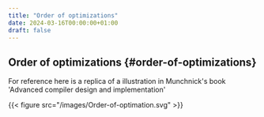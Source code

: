 ```yaml
---
title: "Order of optimizations"
date: 2024-03-16T00:00:00+01:00
draft: false
---
```


## Order of optimizations {#order-of-optimizations}

For reference here is a replica of a illustration in Munchnick's book
'Advanced compiler design  and implementation'

{{< figure src="/images/Order-of-optimation.svg" >}}
